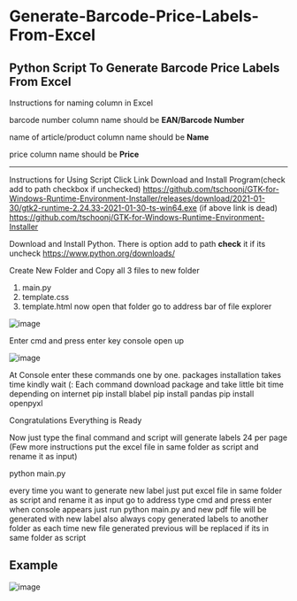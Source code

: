 # Generate-Barcode-Price-Labels-From-Excel
Python Script To Generate Barcode Price Labels From Excel
------------------------------------------------------------------------------------------------
Instructions for naming column in Excel

barcode number column name should be 		             **EAN/Barcode Number**

name of article/product column name should be	       **Name**

price column name should be 			                   **Price**

--------------------------------------------------------------------------------------------------

Instructions for Using Script
Click Link Download and Install Program(check add to path checkbox if unchecked)
https://github.com/tschoonj/GTK-for-Windows-Runtime-Environment-Installer/releases/download/2021-01-30/gtk2-runtime-2.24.33-2021-01-30-ts-win64.exe 
(if above link is dead)
https://github.com/tschoonj/GTK-for-Windows-Runtime-Environment-Installer

Download and Install Python. There is option add to path **check** it if its uncheck
https://www.python.org/downloads/

Create New Folder and Copy all 3 files to new folder
1.	main.py
2.	template.css
3.	template.html
now open that folder 
go to address bar of file explorer

 ![image](https://user-images.githubusercontent.com/59804772/119804646-fa46a500-bef9-11eb-8eb7-fb3a98b2489f.png)

Enter cmd and press enter key console open up

 ![image](https://user-images.githubusercontent.com/59804772/119804667-00d51c80-befa-11eb-835c-132d595816a3.png)


At Console enter these commands one by one. packages installation takes time kindly wait (:
Each command download package and take little bit time depending on internet
pip install blabel
pip install pandas
pip install openpyxl

Congratulations Everything is Ready

Now just type the final command and script will generate labels 24 per page
(Few more instructions put the excel file in same folder as script and rename it as input)

python main.py

every time you want to generate new label just put excel file in same folder as script and rename it as input
go to address type cmd and press enter when console appears just run python main.py
and new pdf file will be generated with new label also always copy generated labels to another folder as each time new file generated previous will be replaced if its in same folder as script

Example
------------------------

![image](https://user-images.githubusercontent.com/59804772/119805990-39c1c100-befb-11eb-8a09-c150eb8dfab4.png)
